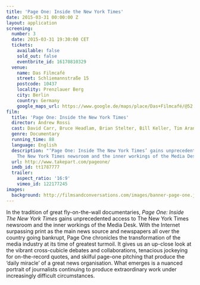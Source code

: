 ```yaml
---
title: 'Page One: Inside the New York Times'
date: 2015-03-31 00:00:00 Z
layout: application
screening:
  number: 3
  date: 2015-03-31 19:30:00 CET
  tickets:
    available: false
    sold_out: false
    eventbrite_id: 16170810329
  venue:
    name: Das Filmcafé
    street: Schliemannstraße 15
    postcode: 10437
    locality: Prenzlauer Berg
    city: Berlin
    country: Germany
    google_maps_url: https://www.google.de/maps/place/Das+Filmcafé/@52.543592,13.41985,17z/data=!4m6!1m3!3m2!1s0x47a84dff985f5863:0x6730066f8aa942d6!2sDas+Filmcafé!3m1!1s0x47a84dff985f5863:0x6730066f8aa942d6
film:
  title: 'Page One: Inside the New York Times'
  director: Andrew Rossi
  cast: David Carr, Bruce Headlam, Brian Stelter, Bill Keller, Tim Arango
  genre: Documentary
  running_time: 88
  language: English
  description: "‘Page One: Inside The New York Times’ gains unprecedented access to
    The New York Times newsroom and the inner workings of the Media Desk."
  url: http://www.takepart.com/pageone/
  imdb_id: tt1787777
  trailer:
    aspect_ratio: '16:9'
    vimeo_id: 122177245
images:
  background: http://filmsandconversations.com/images/banner-page-one.jpg
---
```


In the tradition of great fly-on-the-wall documentaries, *Page One: Inside The New York Times* gains unprecedented access to The New York Times newsroom and the inner workings of the Media Desk.  With the Internet surpassing print as the main news source and newspapers all over the country going bankrupt, Page One chronicles the transformation of the media industry at its time of greatest turmoil.  It gives us an up-close look at the vibrant cross-cubicle debates and collaborations, tenacious jockeying for on-the-record quotes, and skilful page-one pitching that produce the ‘daily miracle’ of a great news organisation.  What emerges is a nuanced portrait of journalists continuing to produce extraordinary work under increasingly difficult circumstances.
